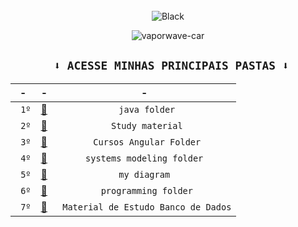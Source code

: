 <div align="center">
<div style="display: inline_block"><br>
    <img align="center" alt="Black"  src="https://img.shields.io/badge/⠀            ⠀⠀⠀⠀⠀⠀⠀⠀⠀⠀JOÄO SCHROCK⠀⠀⠀⠀⠀⠀⠀⠀⠀⠀⠀                                                                                                                                                                                                                                                                                                                                                                                                                      -%23000?style=for-the-badge&logo=&logoColor=white">

    
 ![vaporwave-car](https://user-images.githubusercontent.com/101228590/188057524-a059fe81-89c0-4c30-93db-1592ce5320a2.gif)
   


<div align="center">

 ## ` ⬇️ ACESSE MINHAS PRINCIPAIS PASTAS ⬇️`

|  -   |  -   |   -  |                                                                                            
| :---:         |     :---:      |          :---: |
| ` 1º` | [📂](https://github.com/JoaoSchrock/Java/)     | ` java folder` |                                                   
| ` 2º` | [📂](https://github.com/JoaoSchrock/Study-material/)     | ` Study material` |
| ` 3º` | [📂](https://github.com/JoaoSchrock/curso-angular-rest-spring-boot-api/)     | ` Cursos Angular Folder` |
| ` 4º` | [📂]( https://github.com/JoaoSchrock/Projeto-de-Software/tree/main/)     | `systems modeling folder` |
| ` 5º` | [📂]( https://github.com/JoaoSchrock/my-diagram/)     | `my diagram` |
| ` 6º`     | [📂](https://github.com/JoaoSchrock/Curiosidades/) | ` programming folder`      |
| ` 7º`     | [📂](https://github.com/JoaoSchrock/Framework/) | ` Material de Estudo Banco de Dados`       |






